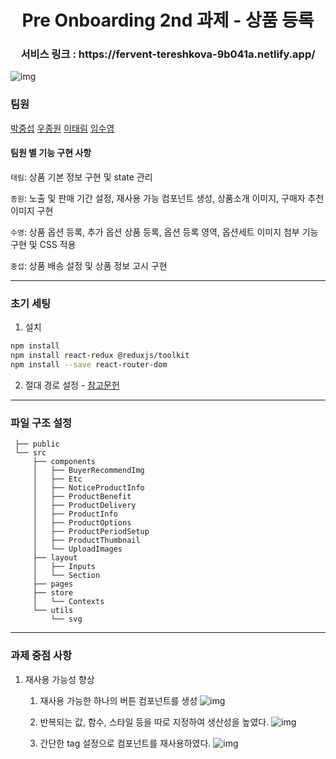 <h1 align="center"> Pre Onboarding 2nd 과제 - 상품 등록 </h1>

<h3 align="center"> 서비스 링크 : https://fervent-tereshkova-9b041a.netlify.app/</h3>

![img](https://user-images.githubusercontent.com/43867711/154854135-b655d74c-a5d7-46c4-88ce-cbd27fe84849.gif)

### 팀원

[박중섭](https://github.com/crucial-sub) [우종원](https://github.com/Ubermensch0608) [이태림](https://github.com/ttaerrim) [임수영](https://github.com/penguin311)

#### 팀원 별 기능 구현 사항

`태림`: 상품 기본 정보 구현 및 state 관리

`종원`: 노출 및 판매 기간 설정, 재사용 가능 컴포넌트 생성, 상품소개 이미지, 구매자 추천 이미지 구현

`수영`: 상품 옵션 등록, 추가 옵션 상품 등록, 옵션 등록 영역, 옵션세트 이미지 첨부 기능 구현 및 CSS 적용

`중섭`: 상품 배송 설정 및 상품 정보 고시 구현

---

### 초기 세팅

1. 설치

```bash
npm install
npm install react-redux @reduxjs/toolkit
npm install --save react-router-dom
```

2. 절대 경로 설정 - [참고문헌](https://create-react-app.dev/docs/importing-a-component/#absolute-imports)

---

### 파일 구조 설정

     ├── public
     └── src
         ├── components
         │   ├── BuyerRecommendImg
         │   ├── Etc
         │   ├── NoticeProductInfo
         │   ├── ProductBenefit
         │   ├── ProductDelivery
         │   ├── ProductInfo
         │   ├── ProductOptions
         │   ├── ProductPeriodSetup
         │   ├── ProductThumbnail
         │   └── UploadImages
         ├── layout
         │   ├── Inputs
         │   └── Section
         ├── pages
         ├── store
         │   └── Contexts
         └── utils
             └── svg

---

### 과제 중점 사항

1.  재사용 가능성 향상

    1.  재사용 가능한 하나의 버튼 컴포넌트를 생성
        <img src="https://cdn.discordapp.com/attachments/935080254266019874/936439822669742160/2022-01-28_104945.jpg" alt="img">

    2.  반복되는 값, 함수, 스타일 등을 따로 지정하여 생산성을 높였다. <img src="https://cdn.discordapp.com/attachments/935080254266019874/936439822262874133/2022-01-28_104910.jpg" alt='img'>

    3.  간단한 tag 설정으로 컴포넌트를 재사용하였다.
        <img src="https://cdn.discordapp.com/attachments/935080254266019874/936439822476779560/2022-01-28_105011.jpg" alt='img'>
